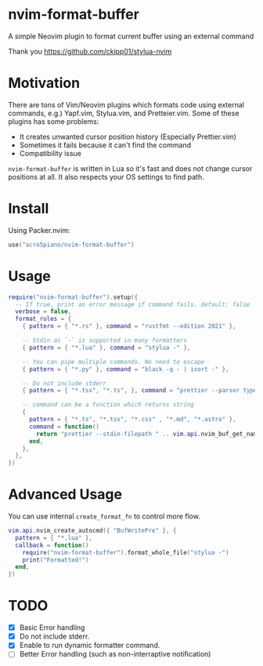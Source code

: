 # nvim-format-buffer

A simple Neovim plugin to format current buffer using an external command

Thank you https://github.com/ckipp01/stylua-nvim

# Motivation

There are tons of Vim/Neovim plugins which formats code using external commands, e.g.) Yapf.vim, Stylua.vim, and Pretteier.vim. Some of these plugins has some problems:

- It creates unwanted cursor position history (Especially Prettier.vim)
- Sometimes it fails because it can't find the command
- Compatibility issue

`nvim-format-buffer` is written in Lua so it's fast and does not change cursor positions at all. It also respects your OS settings to find path.

# Install

Using Packer.nvim:

```lua
use("acro5piano/nvim-format-buffer")
```

# Usage

```lua
require("nvim-format-buffer").setup({
  -- If true, print an error message if command fails. default: false
  verbose = false,
  format_rules = {
    { pattern = { "*.rs" }, command = "rustfmt --edition 2021" },

    -- Stdin as `-` is supported in many formatters
    { pattern = { "*.lua" }, command = "stylua -" },

    -- You can pipe multiple commands. No need to escape
    { pattern = { "*.py" }, command = "black -q - | isort -" },

    -- Do not include stderr
    { pattern = { "*.tsx", "*.ts", }, command = "prettier --parser typescript 2>/dev/null" },

    -- command can be a function which returns string
    {
      pattern = { "*.ts", "*.tsx", "*.css" , "*.md", "*.astro" },
      command = function()
        return "prettier --stdin-filepath " .. vim.api.nvim_buf_get_name(0)
      end,
    },
  },
})
```

# Advanced Usage

You can use internal `create_format_fn` to control more flow.

```lua
vim.api.nvim_create_autocmd({ "BufWritePre" }, {
  pattern = { "*.lua" },
  callback = function()
    require("nvim-format-buffer").format_whole_file("stylua -")
    print("Formatted!")
  end,
})
```

# TODO

- [x] Basic Error handling
- [x] Do not include stderr.
- [x] Enable to run dynamic formatter command.
- [ ] Better Error handling (such as non-interraptive notification)
